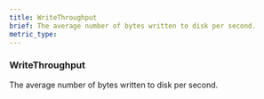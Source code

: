 ```yaml
---
title: WriteThroughput
brief: The average number of bytes written to disk per second.
metric_type:
---
```

### WriteThroughput

The average number of bytes written to disk per second.
